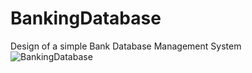 # BankingDatabase
Design of a simple Bank Database Management System
![BankingDatabase](https://user-images.githubusercontent.com/66410768/120079432-5d3e6480-c0d1-11eb-8346-478a593ae38d.jpg)
